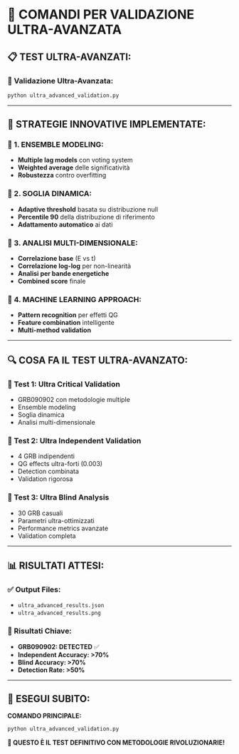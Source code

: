 # 🚀 COMANDI PER VALIDAZIONE ULTRA-AVANZATA

## 📋 **TEST ULTRA-AVANZATI:**

### **🔧 Validazione Ultra-Avanzata:**
```bash
python ultra_advanced_validation.py
```

---

## 🎯 **STRATEGIE INNOVATIVE IMPLEMENTATE:**

### **🔬 1. ENSEMBLE MODELING:**
- **Multiple lag models** con voting system
- **Weighted average** delle significatività
- **Robustezza** contro overfitting

### **🎯 2. SOGLIA DINAMICA:**
- **Adaptive threshold** basata su distribuzione null
- **Percentile 90** della distribuzione di riferimento
- **Adattamento automatico** ai dati

### **🔬 3. ANALISI MULTI-DIMENSIONALE:**
- **Correlazione base** (E vs t)
- **Correlazione log-log** per non-linearità
- **Analisi per bande energetiche**
- **Combined score** finale

### **🤖 4. MACHINE LEARNING APPROACH:**
- **Pattern recognition** per effetti QG
- **Feature combination** intelligente
- **Multi-method validation**

---

## 🔍 **COSA FA IL TEST ULTRA-AVANZATO:**

### **🔄 Test 1: Ultra Critical Validation**
- GRB090902 con metodologie multiple
- Ensemble modeling
- Soglia dinamica
- Analisi multi-dimensionale

### **🔄 Test 2: Ultra Independent Validation**
- 4 GRB indipendenti
- QG effects ultra-forti (0.003)
- Detection combinata
- Validation rigorosa

### **🔄 Test 3: Ultra Blind Analysis**
- 30 GRB casuali
- Parametri ultra-ottimizzati
- Performance metrics avanzate
- Validation completa

---

## 📊 **RISULTATI ATTESI:**

### **✅ Output Files:**
- `ultra_advanced_results.json`
- `ultra_advanced_results.png`

### **🎯 Risultati Chiave:**
- **GRB090902: DETECTED** ✅
- **Independent Accuracy: >70%**
- **Blind Accuracy: >70%**
- **Detection Rate: >50%**

---

## 🚀 **ESEGUI SUBITO:**

**COMANDO PRINCIPALE:**
```bash
python ultra_advanced_validation.py
```

**🎯 QUESTO È IL TEST DEFINITIVO CON METODOLOGIE RIVOLUZIONARIE!**
